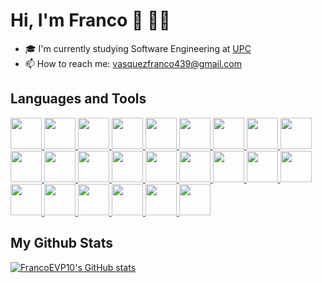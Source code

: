 # Hi, I'm Franco 👋 🧑‍💻

- 🎓 I'm currently studying Software Engineering at [UPC](https://www.upc.edu.pe/)
- 📫 How to reach me: [vasquezfranco439@gmail.com](mailto:vasquezfranco439@gmai.com)

## Languages and Tools

<p>
<a href="https://angular.io/" target="_blank" rel="noreferrer">
<img src="https://cdn.jsdelivr.net/gh/devicons/devicon/icons/angularjs/angularjs-original.svg" style="height: 50px; width: 50px;"/>
</a>
<a href="https://git-scm.com/" target="_blank" rel="noreferrer">
<img src="https://cdn.jsdelivr.net/gh/devicons/devicon/icons/git/git-original.svg" style="height: 50px; width: 50px;"/>
</a>
<a href="https://developer.mozilla.org/en-US/docs/Web/CSS" target="_blank" rel="noreferrer">
<img src="https://cdn.jsdelivr.net/gh/devicons/devicon/icons/css3/css3-original.svg" style="height: 50px; width: 50px;"/>
</a>
<a href="https://www.java.com/" target="_blank" rel="noreferrer">
<img src="https://cdn.jsdelivr.net/gh/devicons/devicon/icons/java/java-original-wordmark.svg" style="height: 50px; width: 50px;"/>
</a>
<a href="https://developer.mozilla.org/en-US/docs/Web/JavaScript" target="_blank" rel="noreferrer">
<img src="https://cdn.jsdelivr.net/gh/devicons/devicon/icons/javascript/javascript-original.svg" style="height: 50px; width: 50px;"/>
</a>
<a href="https://developer.mozilla.org/en-US/docs/Web/HTML" target="_blank" rel="noreferrer">
<img src="https://cdn.jsdelivr.net/gh/devicons/devicon/icons/html5/html5-original.svg" style="height: 50px; width: 50px;"/>
</a>
<a href="https://spring.io/" target="_blank" rel="noreferrer">
<img src="https://cdn.jsdelivr.net/gh/devicons/devicon/icons/spring/spring-original.svg" style="height: 50px; width: 50px;"/>
</a>
<a href="https://dotnet.microsoft.com/en-us/" target="_blank" rel="noreferrer">
<img src="https://cdn.jsdelivr.net/gh/devicons/devicon/icons/dotnetcore/dotnetcore-original.svg" style="height: 50px; width: 50px;"/>
</a>
<a href="https://www.figma.com/" target="_blank" rel="noreferrer">
<img src="https://cdn.jsdelivr.net/gh/devicons/devicon/icons/figma/figma-original.svg" style="height: 50px; width: 50px;"/>
</a>
<a href="https://www.python.org/" target="_blank" rel="noreferrer">
<img src="https://cdn.jsdelivr.net/gh/devicons/devicon/icons/python/python-original.svg" style="height: 50px; width: 50px;"/>
</a>
<a href="https://flutter.dev/" target="_blank" rel="noreferrer">
<img src="https://cdn.jsdelivr.net/gh/devicons/devicon/icons/flutter/flutter-original.svg" style="height: 50px; width: 50px;"/>
</a>
<a href="https://kotlinlang.org/" target="_blank" rel="noreferrer">
<img src="https://cdn.jsdelivr.net/gh/devicons/devicon/icons/kotlin/kotlin-original.svg" style="height: 50px; width: 50px;";/>
</a>
<a href="https://learn.microsoft.com/en-us/dotnet/csharp/" target="_blank" rel="noreferrer">
<img src="https://cdn.jsdelivr.net/gh/devicons/devicon/icons/csharp/csharp-original.svg" style="height: 50px; width: 50px;"/>
</a>
<a href="https://cplusplus.com/" target="_blank" rel="noreferrer">
<img src="https://cdn.jsdelivr.net/gh/devicons/devicon/icons/cplusplus/cplusplus-original.svg" style="height: 50px; width: 50px;"/>
</a>
<a href="https://vuejs.org/" target="_blank" rel="noreferrer">
<img src="https://cdn.jsdelivr.net/gh/devicons/devicon/icons/vuejs/vuejs-original.svg" style="height: 50px; width: 50px;"/>
</a>
<a href="https://vuetifyjs.com/en/" target="_blank" rel="noreferrer">
<img src="https://cdn.jsdelivr.net/gh/devicons/devicon/icons/vuetify/vuetify-original.svg" style="height: 50px; width: 50px;"/>
</a>
<a href="https://developer.android.com/studio" target="_blank" rel="noreferrer">
<img src="https://cdn.jsdelivr.net/gh/devicons/devicon/icons/androidstudio/androidstudio-original.svg" style="height: 50px; width: 50px;"/>
</a>
<a href="https://getbootstrap.com/" target="_blank" rel="noreferrer">
<img src="https://cdn.jsdelivr.net/gh/devicons/devicon/icons/bootstrap/bootstrap-original.svg" style="height: 50px; width: 50px;"/>
</a>
<a href="https://www.typescriptlang.org/" target="_blank" rel="noreferrer">
<img src="https://cdn.jsdelivr.net/gh/devicons/devicon/icons/typescript/typescript-original.svg" style="height: 50px; width: 50px;"/>
</a>
<a href="https://code.visualstudio.com/" target="_blank" rel="noreferrer">
<img src="https://cdn.jsdelivr.net/gh/devicons/devicon/icons/vscode/vscode-original.svg" style="height: 50px; width: 50px;"/>
</a>
<a href="https://www.mysql.com/" target="_blank" rel="noreferrer">
<img src="https://cdn.jsdelivr.net/gh/devicons/devicon/icons/mysql/mysql-original.svg" style="height: 50px; width: 50px;"/>
</a>
<a href="https://www.postgresql.org/" target="_blank" rel="noreferrer">
<img src="https://cdn.jsdelivr.net/gh/devicons/devicon/icons/postgresql/postgresql-original.svg" style="height: 50px; width: 50px;"/>
</a>
<a href="https://www.sqlite.org/index.html" target="_blank" rel="noreferrer">
<img src="https://cdn.jsdelivr.net/gh/devicons/devicon/icons/sqlite/sqlite-original.svg" style="height: 50px; width: 50px;"/>
</a>
<a href="https://www.heroku.com/" target="_blank" rel="noreferrer">
<img src="https://cdn.jsdelivr.net/gh/devicons/devicon/icons/heroku/heroku-plain.svg" style="height: 50px; width: 50px;"/>
</a>
</p>


## My Github Stats
[![FrancoEVP10's GitHub stats](https://github-readme-stats.vercel.app/api?username=FrancoVasquez&count_private=true&show_icons=true&theme=dark)](https://github.com/anuraghazra/github-readme-stats)

